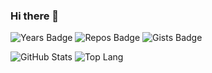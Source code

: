### Hi there 👋

![Years Badge](https://badges.pufler.dev/years/lostsnow)
![Repos Badge](https://badges.pufler.dev/repos/lostsnow)
![Gists Badge](https://badges.pufler.dev/gists/lostsnow)

![GitHub Stats](https://github-readme-stats.vercel.app/api?username=lostsnow&show_icons=true&count_private=true&theme=prussian)
![Top Lang](https://github-readme-stats.vercel.app/api/top-langs/?username=lostsnow&count_private=true&layout=compact&theme=prussian)

<!--
**lostsnow/lostsnow** is a ✨ _special_ ✨ repository because its `README.md` (this file) appears on your GitHub profile.

Here are some ideas to get you started:

- 🔭 I’m currently working on ...
- 🌱 I’m currently learning ...
- 👯 I’m looking to collaborate on ...
- 🤔 I’m looking for help with ...
- 💬 Ask me about ...
- 📫 How to reach me: ...
- 😄 Pronouns: ...
- ⚡ Fun fact: ...
-->
